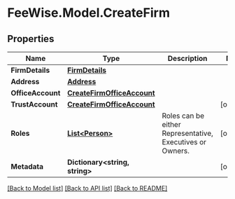 # FeeWise.Model.CreateFirm

## Properties

Name | Type | Description | Notes
------------ | ------------- | ------------- | -------------
**FirmDetails** | [**FirmDetails**](FirmDetails.md) |  | 
**Address** | [**Address**](Address.md) |  | 
**OfficeAccount** | [**CreateFirmOfficeAccount**](CreateFirmOfficeAccount.md) |  | 
**TrustAccount** | [**CreateFirmOfficeAccount**](CreateFirmOfficeAccount.md) |  | [optional] 
**Roles** | [**List&lt;Person&gt;**](Person.md) | Roles can be either Representative, Executives or Owners. | [optional] 
**Metadata** | **Dictionary&lt;string, string&gt;** |  | [optional] 

[[Back to Model list]](../README.md#documentation-for-models) [[Back to API list]](../README.md#documentation-for-api-endpoints) [[Back to README]](../README.md)

